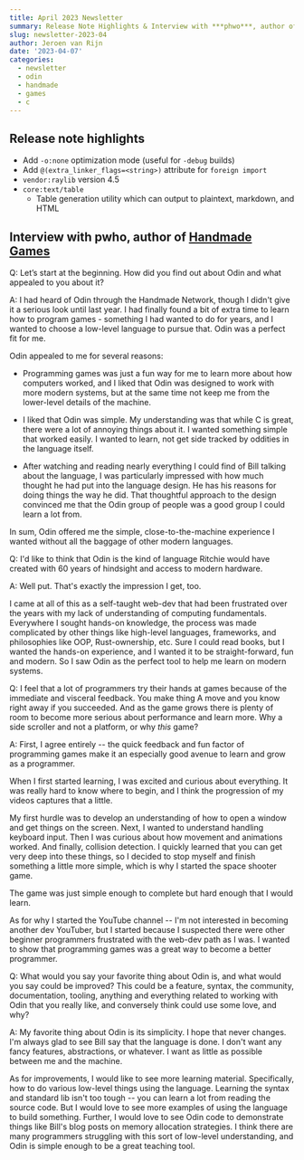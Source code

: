 ```yaml
---
title: April 2023 Newsletter
summary: Release Note Highlights & Interview with ***phwo***, author of ***Handmade Games***
slug: newsletter-2023-04
author: Jeroen van Rijn
date: '2023-04-07'
categories:
  - newsletter
  - odin
  - handmade
  - games
  - c
---
```


## Release note highlights
* Add `-o:none` optimization mode (useful for `-debug` builds)
* Add `@(extra_linker_flags=<string>)` attribute for `foreign import`
* `vendor:raylib` version 4.5
* `core:text/table`
	* Table generation utility which can output to plaintext, markdown, and HTML

## Interview with pwho, author of [Handmade Games](https://www.youtube.com/@handmadegamesdev)
Q: Let’s start at the beginning. How did you find out about Odin and what appealed to you about it?

A: I had heard of Odin through the Handmade Network, though I didn't give it a serious look until last year. I had finally found a bit of extra time to learn how to program games - something I had wanted to do for years, and I wanted to choose a low-level language to pursue that. Odin was a perfect fit for me.

Odin appealed to me for several reasons:
- Programming games was just a fun way for me to learn more about how computers worked, and I liked that Odin was designed to work with more modern systems, but at the same time not keep me from the lower-level details of the machine.

- I liked that Odin was simple. My understanding was that while C is great, there were a lot of annoying things about it. I wanted something simple that worked easily. I wanted to learn, not get side tracked by oddities in the language itself.

- After watching and reading nearly everything I could find of Bill talking about the language, I was particularly impressed with how much thought he had put into the language design. He has his reasons for doing things the way he did. That thoughtful approach to the design convinced me that the Odin group of people was a good group I could learn a lot from.

In sum, Odin offered me the simple, close-to-the-machine experience I wanted without all the baggage of other modern languages.

Q: I'd like to think that Odin is the kind of language Ritchie would have created with 60 years of hindsight and access to modern hardware.

A: Well put. That's exactly the impression I get, too.

I came at all of this as a self-taught web-dev that had been frustrated over the years with my lack of understanding of computing fundamentals. Everywhere I sought hands-on knowledge, the process was made complicated by other things like high-level languages, frameworks, and philosophies like OOP, Rust-ownership, etc.  Sure I could read books, but I wanted the hands-on experience, and I wanted it to be straight-forward, fun and modern. So I saw Odin as the perfect tool to help me learn on modern systems.

Q: I feel that a lot of programmers try their hands at games because of the immediate and visceral feedback. You make thing A move and you know right away if you succeeded. And as the game grows there is plenty of room to become more serious about performance and learn more. Why a side scroller and not a platform, or why *this* game?

A: First, I agree entirely -- the quick feedback and fun factor of programming games make it an especially good avenue to learn and grow as a programmer.

When I first started learning, I was excited and curious about everything. It was really hard to know where to begin, and I think the progression of my videos captures that a little. 

My first hurdle was to develop an understanding of how to open a window and get things on the screen. Next, I wanted to understand handling keyboard input. Then I was curious about how movement and animations worked. And finally, collision detection. I quickly learned that you can get very deep into these things, so I decided to stop myself and finish something a little more simple, which is why I started the space shooter game.

The game was just simple enough to complete but hard enough that I would learn.

As for why I started the YouTube channel -- I'm not interested in becoming another dev YouTuber, but I started because I suspected there were other beginner programmers frustrated with the web-dev path as I was. I wanted to show that programming games was a great way to become a better programmer.

Q: What would you say your favorite thing about Odin is, and what would you say could be improved? This could be a feature, syntax, the community, documentation, tooling, anything and everything related to working with Odin that you really like, and conversely think could use some love, and why?

A: My favorite thing about Odin is its simplicity. I hope that never changes. I'm always glad to see Bill say that the language is done. I don't want any fancy features, abstractions, or whatever. I want as little as possible between me and the machine.

As for improvements, I would like to see more learning material. Specifically, how to do various low-level things using the language. Learning the syntax and standard lib isn't too tough -- you can learn a lot from reading the source code. But I would love to see more examples of using the language to build something. Further, I would love to see Odin code to demonstrate things like Bill's blog posts on memory allocation strategies. I think there are many programmers struggling with this sort of low-level understanding, and Odin is simple enough to be a great teaching tool.